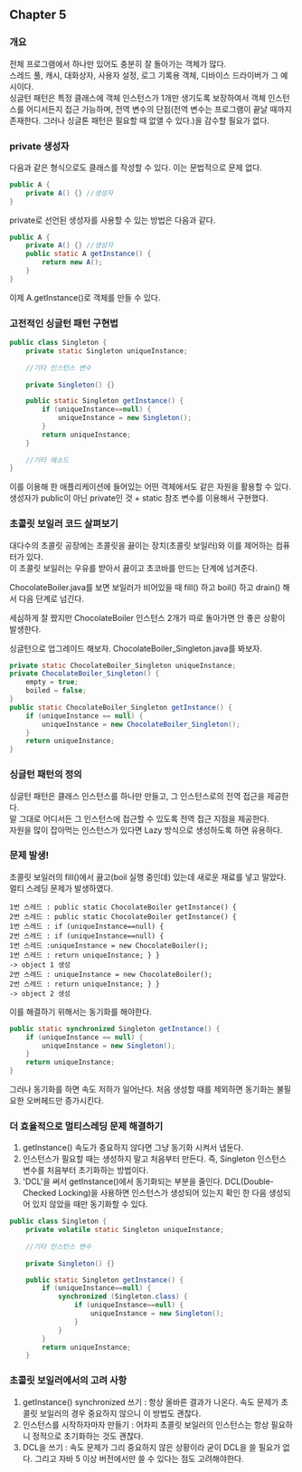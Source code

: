 ## Chapter 5

### 개요
전체 프로그램에서 하나만 있어도 충분히 잘 돌아가는 객체가 많다.     
스레드 풀, 캐시, 대화상자, 사용자 설정, 로그 기록용 객체, 디바이스 드라이버가 그 예시이다.     
싱글턴 패턴은 특정 클래스에 객체 인스턴스가 1개만 생기도록 보장하여서 객체 인스턴스를 어디서든지 접근 가능하며, 전역 변수의 단점(전역 변수는 프로그램이 끝날 때까지 존재한다. 그러나 싱글톤 패턴은 필요할 때 없앨 수 있다.)을 감수할 필요가 없다.

### private 생성자
다음과 같은 형식으로도 클래스를 작성할 수 있다. 이는 문법적으로 문제 없다.
```java
public A {
    private A() {} //생성자
}
```
private로 선언된 생성자를 사용할 수 있는 방법은 다음과 같다.
```java
public A {
    private A() {} //생성자
    public static A getInstance() {
        return new A();
    }
}
```
이제 A.getInstance()로 객체를 만들 수 있다.

### 고전적인 싱글턴 패턴 구현법
```java
public class Singleton {
    private static Singleton uniqueInstance;
    
    //기타 인스턴스 변수
    
    private Singleton() {}

    public static Singleton getInstance() {
        if (uniqueInstance==null) {
            uniqueInstance = new Singleton();
        }
        return uniqueInstance;
    }
    
    //기타 메소드
}
```
이를 이용해 한 애플리케이션에 들어있는 어떤 객체에서도 같은 자원을 활용할 수 있다.<br>
생성자가 public이 아닌 private인 것 + static 참조 변수를 이용해서 구현했다.

### 초콜릿 보일러 코드 살펴보기
대다수의 초콜릿 공장에는 초콜릿을 끓이는 장치(초콜릿 보일러)와 이를 제어하는 컴퓨터가 있다.     
이 초콜릿 보일러는 우유를 받아서 끓이고 초코바를 만드는 단계에 넘겨준다.

ChocolateBoiler.java를 보면 보일러가 비어있을 때 fill() 하고 boil() 하고 drain() 해서 다음 단계로 넘긴다.

세심하게 잘 짰지만 ChocolateBoiler 인스턴스 2개가 따로 돌아가면 안 좋은 상황이 발생한다.

싱글턴으로 업그레이드 해보자. ChocolateBoiler_Singleton.java를 봐보자.
```java
private static ChocolateBoiler_Singleton uniqueInstance;
private ChocolateBoiler_Singleton() {
    empty = true;
    boiled = false;
}
public static ChocolateBoiler_Singleton getInstance() {
    if (uniqueInstance == null) {
        uniqueInstance = new ChocolateBoiler_Singleton();
    }
    return uniqueInstance;
}
```

### 싱글턴 패턴의 정의
싱글턴 패턴은 클래스 인스턴스를 하나만 만들고, 그 인스턴스로의 전역 접근을 제공한다.<br>
말 그대로 어디서든 그 인스턴스에 접근할 수 있도록 전역 접근 지점을 제공한다. <br>
자원을 많이 잡아먹는 인스턴스가 있다면 Lazy 방식으로 생성하도록 하면 유용하다.<br>

### 문제 발생!
초콜릿 보일러의 fill()에서 끓고(boil 실행 중인데) 있는데 새로운 재료를 넣고 말았다.<br>
멀티 스레딩 문제가 발생하였다.
```
1번 스레드 : public static ChocolateBoiler getInstance() {
2번 스레드 : public static ChocolateBoiler getInstance() {
1번 스레드 : if (uniqueInstance==null) {
2번 스레드 : if (uniqueInstance==null) {
1번 스레드 :uniqueInstance = new ChocolateBoiler();
1번 스레드 : return uniqueInstance; } }
-> object 1 생성
2번 스레드 : uniqueInstance = new ChocolateBoiler();
2번 스레드 : return uniqueInstance; } }
-> object 2 생성
```
이를 해결하기 위해서는 동기화를 해야한다.
```java
public static synchronized Singleton getInstance() {
    if (uniqueInstance == null) {
        uniqueInstance = new Singleton();
    }
    return uniqueInstance;
}
```
그러나 동기화를 하면 속도 저하가 일어난다. 처음 생성할 때를 제외하면 동기화는 불필요한 오버헤드만 증가시킨다.

### 더 효율적으로 멀티스레딩 문제 해결하기
1. getInstance() 속도가 중요하지 않다면 그냥 동기화 시켜서 냅둔다.
2. 인스턴스가 필요할 때는 생성하지 말고 처음부터 만든다. 즉, Singleton 인스턴스 변수를 처음부터 초기화하는 방법이다.
3. 'DCL'을 써서 getInstance()에서 동기화되는 부분을 줄인다. 
DCL(Double-Checked Locking)을 사용하면 인스턴스가 생성되어 있는지 확인 한 다음 생성되어 있지 않았을 때만 동기화할 수 있다.
```java
public class Singleton {
    private volatile static Singleton uniqueInstance;
    
    //기타 인스턴스 변수
    
    private Singleton() {}

    public static Singleton getInstance() {
        if (uniqueInstance==null) {
            synchronized (Singleton.class) {
                if (uniqueInstance==null) {
                    uniqueInstance = new Singleton();
                }
            }
        }
        return uniqueInstance;
    }
```

### 초콜릿 보일러에서의 고려 사항
1. getInstance() synchronized 쓰기 : 항상 올바른 결과가 나온다. 속도 문제가 초콜릿 보일러의 경우 중요하지 않으니 이 방법도 괜찮다.
2. 인스턴스를 시작하자마자 만들기 : 어차피 초콜릿 보일러의 인스턴스는 항상 필요하니 정적으로 초기화하는 것도 괜찮다.
3. DCL을 쓰기 : 속도 문제가 그리 중요하지 않은 상황이라 굳이 DCL을 쓸 필요가 없다. 그리고 자바 5 이상 버전에서만 쓸 수 있다는 점도 고려해야한다.